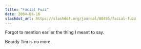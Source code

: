 ```yaml
---
title: "Facial Fuzz"
date: 2004-08-16
slashdot_url: https://slashdot.org/journal/80495/facial-fuzz
---
```


<p>Forgot to mention earlier the thing I meant to say.</p>
<p>Beardy Tim is no more.</p>

